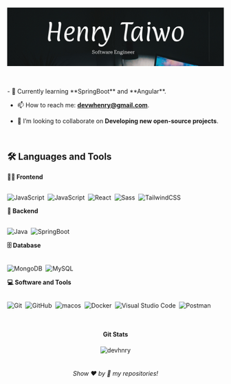 <!-- Banner 20242A -->
![Banner](hnry.jpg)

##

<br>
- 🌱 Currently learning **SpringBoot** and **Angular**.

- 📫 How to reach me: **devwhenry@gmail.com**.

- 👯 I’m looking to collaborate on **Developing new open-source projects**.

<br>

<h2 align="">🛠️ Languages and Tools</h2>

<summary><b>🏄‍♂️ Frontend</b></summary>
<br>
  
![JavaScript](https://img.shields.io/badge/Javascript-F7DF1E.svg?style=for-the-badge&logo=javascript&logoColor=black)&nbsp;
![JavaScript](https://img.shields.io/badge/Typescript-4169E1.svg?style=for-the-badge&logo=typescript&logoColor=black)&nbsp;
![React](https://img.shields.io/badge/-React-%23404d59?style=for-the-badge&logo=react)&nbsp;
![Sass](https://img.shields.io/badge/-Sass-CC6699?style=for-the-badge&logo=sass&logoColor=white)&nbsp;
![TailwindCSS](https://img.shields.io/badge/-Tailwind_CSS-38B2AC?style=for-the-badge&logo=tailwind-css&logoColor=white)&nbsp;

<summary><b>🧰 Backend</b></summary>
<br>


![Java](https://img.shields.io/badge/java-339933.svg?style=for-the-badge&logo=http://www.w3.org/2000/svg&logoColor=white)&nbsp;
![SpringBoot](https://img.shields.io/badge/SpringBoot-339933.svg?style=for-the-badge&logo=SPRINGBOOT&logoColor=white)&nbsp;

<summary><b>🗄️ Database</b></summary>
<br>

![MongoDB](https://img.shields.io/badge/-MongoDB-47A248?style=for-the-badge&logo=mongodb&logoColor=white)&nbsp;
![MySQL](https://img.shields.io/badge/-MySQL-00000F?style=for-the-badge&logo=mysql)&nbsp;

<summary><b>💻 Software and Tools</b></summary>
<br>

![Git](https://img.shields.io/badge/-Git-F05032?style=for-the-badge&logo=git&logoColor=white)&nbsp;
![GitHub](https://img.shields.io/badge/-GitHub-181717?style=for-the-badge&logo=github)&nbsp;
![macos](https://img.shields.io/badge/mac%20os-000000?style=for-the-badge&logo=apple&logoColor=white)&nbsp;
![Docker](https://img.shields.io/badge/-Docker-2496ED?style=for-the-badge&logo=docker&logoColor=white)&nbsp;
![Visual Studio Code](https://img.shields.io/badge/-VSCODE-007ACC?style=for-the-badge&&logo=visual-studio-code&logoColor=white)&nbsp;
![Postman](https://img.shields.io/badge/-Postman-FF6C37?style=for-the-badge&logo=postman&logoColor=white)&nbsp;

</div>


<br>

<h4 align="center">Git Stats</h4>

<div align="center">
    <img align="center" backgroundColor="black" marginInline="auto" width="400px" height="250px"  src="https://github-readme-stats.vercel.app/api/top-langs?username=devhnry&show_icons=true&locale=en&layout=compact" alt="devhnry" />
</div>

<br>
  
<h6 align="center">Show ❤️ by 🌟 my repositories!</h6>
